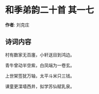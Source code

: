 # 和季弟韵二十首  其一七

**作者**: 刘克庄

## 诗词内容

村有数家无百廛，小轩送目到鸿边。

青牛曾动半空紫，白凤端为一卷玄。

上世架签犹万轴，太平斗米只三钱。

课童更渫墙西井，拟学苏仙赋乳泉。

